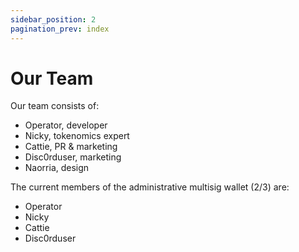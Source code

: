 ```yaml
---
sidebar_position: 2
pagination_prev: index
---
```


# Our Team

Our team consists of:

- Operator, developer
- Nicky, tokenomics expert
- Cattie, PR & marketing
- Disc0rduser, marketing
- Naorria, design

The current members of the administrative multisig wallet (2/3) are:

- Operator
- Nicky
- Cattie
- Disc0rduser
